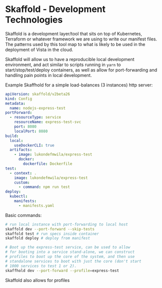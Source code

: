 # Skaffold - Development Technologies

Skaffold is a development layer/tool that sits on top of Kubernetes,
Terraform or whatever framework we are using to write our manifest files.
The patterns used by this tool map to what is likely to be used in the
deployment of Vista in the cloud.

Skaffold will allow us to have a reproducible local development environment, and act similar to scripts running in `yarn` to start/stop/test/deploy containers, as well as allow for port-forwarding and handling pain points in local development.

Example Skaffhold for a simple load-balances (3 instances) http server:

```yaml
apiVersion: skaffold/v2beta26
kind: Config
metadata:
  name: nodejs-express-test
portForward:
  - resourceType: service
    resourceName: express-test-svc
    port: 8080
    localPort: 8080
build:
  local:
    useDockerCLI: true
  artifacts:
    - image: lukondefmwila/express-test
      docker:
        dockerfile: Dockerfile
test:
  - context: .
    image: lukondefmwila/express-test
    custom:
      - command: npm run test
deploy:
  kubectl:
    manifests:
      - manifests.yaml
```

Basic commands:

```bash
# run local instance with port-forwarding to local host
skaffold dev --port-forward --skip-tests
skaffold test # run specs inside container
skaffold deploy # deploy from manifest

# Boot up the express-test service, can be used to allow
# for booting into a service stand-alone, we can construct
# profiles to boot up the core of the system, and then use
# standalone services to boot with just the core (don't start
# 1000 services to test 1 or 2).
skaffhold dev --port-forward --profile=express-test

```

Skaffold also allows for profiles

